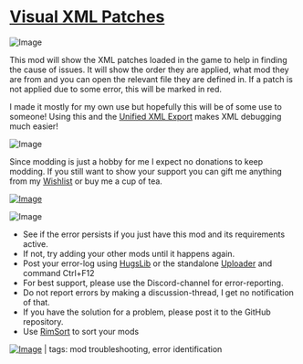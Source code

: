 # [Visual XML Patches](https://steamcommunity.com/sharedfiles/filedetails/?id=3570531169)

![Image](https://i.imgur.com/iCj5o7O.png)

This mod will show the XML patches loaded in the game to help in finding the cause of issues.
It will show the order they are applied, what mod they are from and you can open the relevant file they are defined in.
If a patch is not applied due to some error, this will be marked in red.

I made it mostly for my own use but hopefully this will be of some use to someone!
Using this and the [Unified XML Export]( https://steamcommunity.com/sharedfiles/filedetails/?id=2363322287) makes XML debugging much easier!

![Image](https://i.imgur.com/Ds0rBAD.png)

Since modding is just a hobby for me I expect no donations to keep modding. If you still want to show your support you can gift me anything from my [Wishlist](https://store.steampowered.com/wishlist/id/Mlie) or buy me a cup of tea.

[![Image](https://i.imgur.com/VWG0yff.png)](https://ko-fi.com/G2G55DDYD)

![Image](https://i.imgur.com/5xwDG6H.png)



-  See if the error persists if you just have this mod and its requirements active.
-  If not, try adding your other mods until it happens again.
-  Post your error-log using [HugsLib](https://steamcommunity.com/workshop/filedetails/?id=818773962) or the standalone [Uploader](https://steamcommunity.com/sharedfiles/filedetails/?id=2873415404) and command Ctrl+F12
-  For best support, please use the Discord-channel for error-reporting.
-  Do not report errors by making a discussion-thread, I get no notification of that.
-  If you have the solution for a problem, please post it to the GitHub repository.
-  Use [RimSort](https://github.com/RimSort/RimSort/releases/latest) to sort your mods

 

[![Image](https://img.shields.io/github/v/release/emipa606/VisualXMLPatches?label=latest%20version&style=plastic&labelColor=0070cd&color=white)](https://steamcommunity.com/sharedfiles/filedetails/changelog/3570531169) | tags:  mod troubleshooting,  error identification
